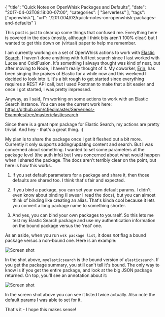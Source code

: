 
{
	"title": "Quick Notes on OpenWhisk Packages and Defaults",
	"date": "2017-04-03T08:18:00-07:00",
	"categories": [
		"Serverless"
	],
	"tags": ["openwhisk"],
	"url": "/2017/04/03/quick-notes-on-openwhisk-packages-and-defaults"
}

This post is just to clear up some things that confused me. Everything here is covered in the docs (mostly, although I think bits aren't 100% clear) but I wanted to get this down on (virtual) paper to help me remember.

I am currently working on a set of OpenWhisk actions to work with [Elastic Search](https://www.elastic.co/). I haven't done anything with full text search since I last worked with Lucee and ColdFusion. It's something I always thought was kind of neat, but after moving to Node, I haven't really thought of it. My coworker, [Erin](http://erinmckean.com/), has been singing the praises of Elastic for a while now and this weekend I decided to look into it. 
It's a bit rough to get started since everything requires a REST API call, but I used Postman to make that a bit easier and once I got started, I was pretty impressed. 

Anyway, as I said, I'm working on some actions to work with an Elastic Search instance. You can see the current work here: https://github.com/cfjedimaster/Serverless-Examples/tree/master/elasticsearch

Since there is a great npm package for Elastic Search, my actions are pretty trivial. And hey - that's a great thing. :)

My plan is to share the package once I get it fleshed out a bit more. Currently it only supports adding/updating content and search. But I was concerned about something. I wanted to set some parameters at the package level (the auth info) but I was concerned about what would happen when I shared the package. The docs aren't terribly clear on the point, but here is how this works.

1) If you set default parameters for a package and share it, then those defaults are shared too. I think that's fair and expected.

2) If you bind a package, you can set your own default params. I didn't even know about binding (I swear I read the docs), but you can almost think of binding like creating an alias. That's kinda cool because it lets you convert a long package name to something shorter.

3) And yes, you can bind your own packages to yourself. So this lets me test my Elastic Search package and use my authentication information on the bound package versus the 'real' one.

As an aside, when you run <code>wsk package list</code>, it does *not* flag a bound package versus a non-bound one. Here is an example:

![Screen shot](https://static.raymondcamden.com/images/2017/4/wskpack1.png)

In the shot above, `myelasticsearch` is the bound version of `elasticsearch`. If you get the package summary, you still can't tell it's bound. The only way to know is if you get the entire package, and look at the big JSON package returned. On top, you'll see an annotation about it:

![Screen shot](https://static.raymondcamden.com/images/2017/4/wskpack2.png)

In the screen shot above you can see it listed twice actually. Also note the default params I was able to set for it. 

That's it - I hope this makes sense!
